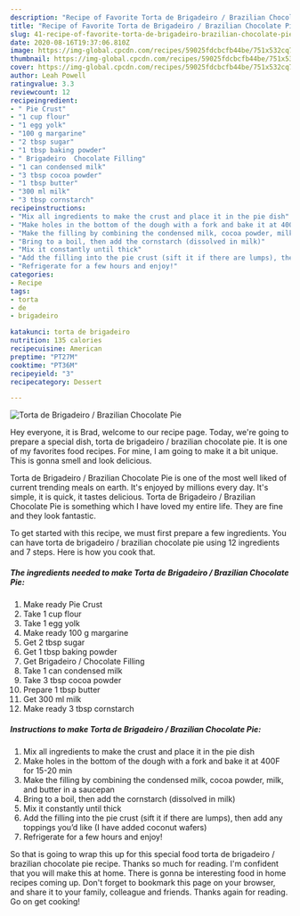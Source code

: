 ```yaml
---
description: "Recipe of Favorite Torta de Brigadeiro / Brazilian Chocolate Pie"
title: "Recipe of Favorite Torta de Brigadeiro / Brazilian Chocolate Pie"
slug: 41-recipe-of-favorite-torta-de-brigadeiro-brazilian-chocolate-pie
date: 2020-08-16T19:37:06.810Z
image: https://img-global.cpcdn.com/recipes/59025fdcbcfb44be/751x532cq70/torta-de-brigadeiro-brazilian-chocolate-pie-recipe-main-photo.jpg
thumbnail: https://img-global.cpcdn.com/recipes/59025fdcbcfb44be/751x532cq70/torta-de-brigadeiro-brazilian-chocolate-pie-recipe-main-photo.jpg
cover: https://img-global.cpcdn.com/recipes/59025fdcbcfb44be/751x532cq70/torta-de-brigadeiro-brazilian-chocolate-pie-recipe-main-photo.jpg
author: Leah Powell
ratingvalue: 3.3
reviewcount: 12
recipeingredient:
- " Pie Crust"
- "1 cup flour"
- "1 egg yolk"
- "100 g margarine"
- "2 tbsp sugar"
- "1 tbsp baking powder"
- " Brigadeiro  Chocolate Filling"
- "1 can condensed milk"
- "3 tbsp cocoa powder"
- "1 tbsp butter"
- "300 ml milk"
- "3 tbsp cornstarch"
recipeinstructions:
- "Mix all ingredients to make the crust and place it in the pie dish"
- "Make holes in the bottom of the dough with a fork and bake it at 400F for 15-20 min"
- "Make the filling by combining the condensed milk, cocoa powder, milk, and butter in a saucepan"
- "Bring to a boil, then add the cornstarch (dissolved in milk)"
- "Mix it constantly until thick"
- "Add the filling into the pie crust (sift it if there are lumps), then add any toppings you’d like (I have added coconut wafers)"
- "Refrigerate for a few hours and enjoy!"
categories:
- Recipe
tags:
- torta
- de
- brigadeiro

katakunci: torta de brigadeiro 
nutrition: 135 calories
recipecuisine: American
preptime: "PT27M"
cooktime: "PT36M"
recipeyield: "3"
recipecategory: Dessert

---
```



![Torta de Brigadeiro / Brazilian Chocolate Pie](https://img-global.cpcdn.com/recipes/59025fdcbcfb44be/751x532cq70/torta-de-brigadeiro-brazilian-chocolate-pie-recipe-main-photo.jpg)

Hey everyone, it is Brad, welcome to our recipe page. Today, we're going to prepare a special dish, torta de brigadeiro / brazilian chocolate pie. It is one of my favorites food recipes. For mine, I am going to make it a bit unique. This is gonna smell and look delicious.



Torta de Brigadeiro / Brazilian Chocolate Pie is one of the most well liked of current trending meals on earth. It's enjoyed by millions every day. It's simple, it is quick, it tastes delicious. Torta de Brigadeiro / Brazilian Chocolate Pie is something which I have loved my entire life. They are fine and they look fantastic.


To get started with this recipe, we must first prepare a few ingredients. You can have torta de brigadeiro / brazilian chocolate pie using 12 ingredients and 7 steps. Here is how you cook that.

<!--inarticleads1-->

##### The ingredients needed to make Torta de Brigadeiro / Brazilian Chocolate Pie:

1. Make ready  Pie Crust
1. Take 1 cup flour
1. Take 1 egg yolk
1. Make ready 100 g margarine
1. Get 2 tbsp sugar
1. Get 1 tbsp baking powder
1. Get  Brigadeiro / Chocolate Filling
1. Take 1 can condensed milk
1. Take 3 tbsp cocoa powder
1. Prepare 1 tbsp butter
1. Get 300 ml milk
1. Make ready 3 tbsp cornstarch




<!--inarticleads2-->

##### Instructions to make Torta de Brigadeiro / Brazilian Chocolate Pie:

1. Mix all ingredients to make the crust and place it in the pie dish
1. Make holes in the bottom of the dough with a fork and bake it at 400F for 15-20 min
1. Make the filling by combining the condensed milk, cocoa powder, milk, and butter in a saucepan
1. Bring to a boil, then add the cornstarch (dissolved in milk)
1. Mix it constantly until thick
1. Add the filling into the pie crust (sift it if there are lumps), then add any toppings you’d like (I have added coconut wafers)
1. Refrigerate for a few hours and enjoy!




So that is going to wrap this up for this special food torta de brigadeiro / brazilian chocolate pie recipe. Thanks so much for reading. I'm confident that you will make this at home. There is gonna be interesting food in home recipes coming up. Don't forget to bookmark this page on your browser, and share it to your family, colleague and friends. Thanks again for reading. Go on get cooking!
